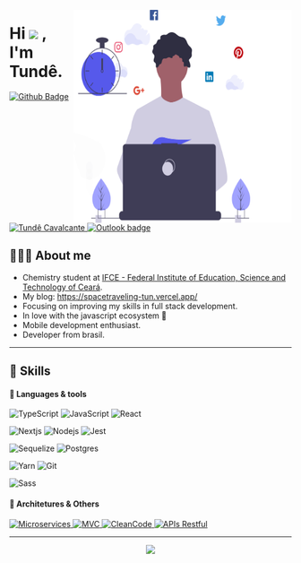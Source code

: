 <img
	src="https://github.com/Ceviche9/Ceviche9/blob/main/dev_productivit.svg"
	width="390px"
	height="380px"
	align="right"
/>

# Hi <img src="https://raw.githubusercontent.com/dudubernardino/dudubernardino/main/assets/hi.gif" width="28px"> , I'm Tundê.

<a href="https://github.com/Ceviche9">
      <img alt="Github Badge" src="https://img.shields.io/badge/-Github-5659EB?style=for-the-badge&logo=Github&logoColor=white&link=https://github.com/Ceviche9" />
<a href="https://www.linkedin.com/in/tund%C3%AA-cavalcante-1621441ba/">
      <img alt="Tundê Cavalcante" src="https://img.shields.io/badge/-Tundê%20Cavalcante-5659EB?style=for-the-badge&logo=Linkedin&logoColor=white" />
</a>
<a href="mailto:ayotunde_sales@hotmail.com">
      <img alt="Outlook badge" src="https://img.shields.io/badge/-OUTLOOK-5659EB?style=for-the-badge&logo=MicrosoftOutlook&logoColor=white&link=mailto:ayotunde_sales@hotmail.com" />
</a>

## 👨🏿‍🚀 About me 

- Chemistry student at <a href="https://ifce.edu.br">IFCE - Federal Institute of Education, Science and Technology of Ceará</a>.
- My blog: https://spacetraveling-tun.vercel.app/
- Focusing on improving my skills in full stack development.
- In love with the javascript ecosystem 💛
- Mobile development enthusiast.
- Developer from brasil.

---

## 🚀 Skills

#### 💬 Languages & tools

![TypeScript](https://img.shields.io/badge/TypeScript-007ACC?style=for-the-badge&logo=typescript&logoColor=white)
![JavaScript](https://img.shields.io/badge/JavaScript-121212?style=for-the-badge&logo=javascript&logoColor=F7DF1E)
![React](https://img.shields.io/badge/React-20232A?style=for-the-badge&logo=react&logoColor=61DAFB)

![Nextjs](https://img.shields.io/badge/next.js-000000?style=for-the-badge&logo=nextdotjs&logoColor=white)
![Nodejs](https://img.shields.io/badge/Node.js-339933?style=for-the-badge&logo=nodedotjs&logoColor=white)
![Jest](https://img.shields.io/badge/Jest-C21325?style=for-the-badge&logo=jest&logoColor=white)

![Sequelize](https://img.shields.io/badge/Sequelize-52B0E7?style=for-the-badge&logo=Sequelize&logoColor=white)
![Postgres](https://img.shields.io/badge/PostgreSQL-316192?style=for-the-badge&logo=postgresql&logoColor=white)

![Yarn](https://img.shields.io/badge/Yarn-2C8EBB?style=for-the-badge&logo=yarn&logoColor=white)
![Git](https://img.shields.io/badge/Git-F05032?style=for-the-badge&logo=git&logoColor=white)

![Sass](https://img.shields.io/badge/Sass-CC6699?style=for-the-badge&logo=sass&logoColor=white)

#### 🔨 Architetures & Others

<p align="left">

<a href="#">
      <img alt="Microservices" src="https://img.shields.io/badge/Microservices-8257e6.svg?style=for-the-badge" />
</a>
<a href="#">
      <img alt="MVC" src="https://img.shields.io/badge/MVC-8257e6.svg?style=for-the-badge" />
</a>
<a href="#">
      <img alt="CleanCode" src="https://img.shields.io/badge/CleanCode-8257e6.svg?style=for-the-badge" />
</a>
<a href="#">
      <img alt="APIs Restful" src="https://img.shields.io/badge/APIs%20Restful-8257e6.svg?style=for-the-badge" />
</a>
</p>

---
	
<p align="center">
<a href="https://github.com/Ceviche9">
  <img height="180em" src="https://github-readme-stats-eight-theta.vercel.app/api?username=Ceviche9&show_icons=true&bg_color=30,020024,2e3089&title_color=fff&text_color=fff&include_all_commits=true&count_private=true"/>
</a>
</p>

